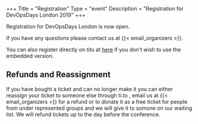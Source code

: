 +++
Title = "Registration"
Type = "event"
Description = "Registration for DevOpsDays London 2019"
+++

<!-- We require the tito embed script so lets only let it run on this page -->
<script src='https://js.tito.io/v1' async></script>
<link rel="stylesheet" type="text/css" href='https://css.tito.io/v1.1' />
<!-- We also want some style overrides of the css we're externally calling -->
<style>

.tito-wrapper {
  margin: 20px 0px;
}

.tito-badge-link {
  display: none;
}

</style>

Registration for DevOpsDays London is now open. 

If you have any questions please contact us at {{< email_organizers >}}. 

You can also register directly on tito at <a href="https://ti.to/devopsdays-london/2019" target="_blank" rel="noopener">here</a> if you don't wish to use the embedded version.

<tito-widget event="devopsdays-london/2019"></tito-widget>

## Refunds and Reassignment

If you have bought a ticket and can no longer make it you can either reassign your ticket to someone else through ti.to , email us at {{< email_organizers >}} for a refund or to donate it as a free ticket for people from under represented groups and we will give it to somone on our waiting list. We will refund tickets up to the day before the conference.



